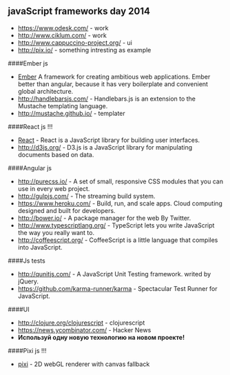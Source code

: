 javaScript frameworks day 2014
-

* https://www.odesk.com/ - work
* http://www.ciklum.com/ - work
* http://www.cappuccino-project.org/ - ui
* http://pix.io/ - something intresting as example

####Ember js
* [Ember](http://emberjs.com/) A framework for creating ambitious web applications. Ember better than angular, because it has very boilerplate and convenient global architecture.
* http://handlebarsjs.com/ - Handlebars.js is an extension to the Mustache templating language.
* http://mustache.github.io/ - templater

####React js !!!
* [React](https://github.com/facebook/react) - React is a JavaScript library for building user interfaces.
* http://d3js.org/ - D3.js is a JavaScript library for manipulating documents based on data.

####Angular js
* http://purecss.io/ - A set of small, responsive CSS modules that you can use in every web project.
* http://gulpjs.com/ - The streaming build system.
* https://www.heroku.com/ - Build, run, and scale apps. Cloud computing designed and built for developers.
* http://bower.io/ - A package manager for the web By Twitter.
* http://www.typescriptlang.org/ - TypeScript lets you write JavaScript the way you really want to.
* http://coffeescript.org/ - CoffeeScript is a little language that compiles into JavaScript.

####Js tests
* http://qunitjs.com/ - A JavaScript Unit Testing framework. writed by jQuery.
* https://github.com/karma-runner/karma - Spectacular Test Runner for JavaScript.

####UI
* http://clojure.org/clojurescript - clojurescript
* https://news.ycombinator.com/ - Hacker News
* **Используй одну новую технологию на новом проекте!**

####Pixi js !!!
* [pixi](http://www.pixijs.com/) - 2D webGL renderer with canvas fallback
